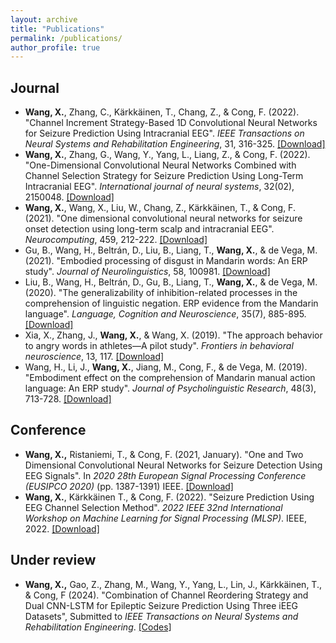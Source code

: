 ```yaml
---
layout: archive
title: "Publications"
permalink: /publications/
author_profile: true
---
```


Journal
------
- **Wang, X.**, Zhang, C., Kärkkäinen, T., Chang, Z., & Cong, F. (2022). "Channel Increment Strategy-Based 1D Convolutional Neural Networks for Seizure Prediction Using Intracranial EEG". *IEEE Transactions on Neural Systems and Rehabilitation Engineering*, 31, 316-325. [[Download]](https://ieeexplore.ieee.org/stamp/stamp.jsp?arnumber=9950283)
- **Wang, X.**, Zhang, G., Wang, Y., Yang, L., Liang, Z., & Cong, F. (2022). "One-Dimensional Convolutional Neural Networks Combined with Channel Selection Strategy for Seizure Prediction Using Long-Term Intracranial EEG". *International journal of neural systems*, 32(02), 2150048. [[Download]](https://www.worldscientific.com/doi/abs/10.1142/S0129065721500489)
- **Wang, X.**, Wang, X., Liu, W., Chang, Z., Kärkkäinen, T., & Cong, F. (2021). "One dimensional convolutional neural networks for seizure onset detection using long-term scalp and intracranial EEG". *Neurocomputing*, 459, 212-222. [[Download]](https://www.sciencedirect.com/science/article/pii/S0925231221009723?via%3Dihub)
- Gu, B., Wang, H., Beltrán, D., Liu, B., Liang, T., **Wang, X.**, & de Vega, M. (2021). "Embodied processing of disgust in Mandarin words: An ERP study". *Journal of Neurolinguistics*, 58, 100981. [[Download]](https://www.sciencedirect.com/science/article/pii/S091160442030141X?via%3Dihub)
- Liu, B., Wang, H., Beltrán, D., Gu, B., Liang, T., **Wang, X.**, & de Vega, M. (2020). "The generalizability of inhibition-related processes in the comprehension of linguistic negation. ERP evidence from the Mandarin language". *Language, Cognition and Neuroscience*, 35(7), 885-895. [[Download]](https://www.tandfonline.com/doi/full/10.1080/23273798.2019.1662460)
- Xia, X., Zhang, J., **Wang, X.**, & Wang, X. (2019). "The approach behavior to angry words in athletes—A pilot study". *Frontiers in behavioral neuroscience*, 13, 117.
  [[Download]](https://www.frontiersin.org/articles/10.3389/fnbeh.2019.00117/full)
- Wang, H., Li, J., **Wang, X.**, Jiang, M., Cong, F., & de Vega, M. (2019). "Embodiment effect on the comprehension of Mandarin manual action language: An ERP study". *Journal of Psycholinguistic Research*, 48(3), 713-728. [[Download]](https://link.springer.com/article/10.1007/s10936-018-09627-6)
  
Conference
------
 - **Wang, X.,** Ristaniemi, T., & Cong, F. (2021, January). "One and Two Dimensional Convolutional Neural Networks for Seizure Detection Using EEG Signals". In *2020 28th European Signal Processing Conference (EUSIPCO 2020)* (pp. 1387-1391) IEEE. [[Download]](https://ieeexplore.ieee.org/document/9287640)
 - **Wang, X.**, Kärkkäinen T., & Cong, F. (2022). "Seizure Prediction Using EEG Channel Selection Method". *2022 IEEE 32nd International Workshop on Machine Learning for Signal Processing (MLSP)*. IEEE, 2022. [[Download]](https://ieeexplore.ieee.org/stamp/stamp.jsp?tp=&arnumber=9943413)

Under review
------
 - **Wang, X.,** Gao, Z., Zhang, M., Wang, Y., Yang, L., Lin, J., Kärkkäinen, T., & Cong, F (2024). "Combination of Channel Reordering Strategy and Dual CNN-LSTM for Epileptic Seizure Prediction Using Three iEEG Datasets", Submitted to *IEEE Transactions on Neural Systems and Rehabilitation Engineering*. [[Codes]](/files/m2_Labels_Plotting.m)

